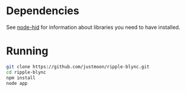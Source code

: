 # Dependencies

See [node-hid](https://github.com/node-hid/node-hid) for information about libraries you need to have installed.

# Running

``` sh
git clone https://github.com/justmoon/ripple-blync.git
cd ripple-blync
npm install
node app
```
